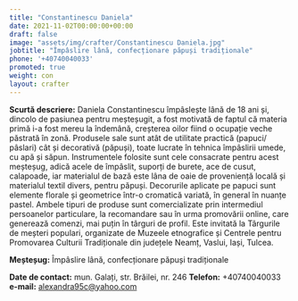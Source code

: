 ```yaml
---
title: "Constantinescu Daniela"
date: 2021-11-02T00:00:00+00:00
draft: false
image: "assets/img/crafter/Constantinescu Daniela.jpg"
jobtitle: "Împâslire lână, confecționare păpuși tradiționale"
phone: '+40740040033'
promoted: true
weight: con
layout: crafter
---
```

**Scurtă  descriere:** Daniela Constantinescu împâslește lână de 18 ani și, dincolo de pasiunea pentru meșteșugit, a fost motivată de faptul că materia primă i-a fost mereu la îndemână, creșterea oilor fiind o ocupație veche păstrată în zonă. Produsele sale sunt atât de utilitate practică (papuci/ pâslari) cât și decorativă (păpuși), toate lucrate în tehnica împâslirii umede, cu apă și săpun. Instrumentele folosite sunt cele consacrate pentru acest meșteșug, adică acele de împâslit, suporți de burete, ace de cusut, calapoade, iar materialul de bază este lâna de oaie de proveniență locală și materialul textil divers, pentru păpuși. Decorurile aplicate pe papuci sunt elemente florale și geometrice într-o cromatică variată, în general în nuanțe pastel. Ambele tipuri de produse sunt comercializate prin intermediul persoanelor particulare, la recomandare sau în urma promovării online, care generează comenzi, mai puțin în târguri de profil. Este invitată la Târgurile de meșteri populari, organizate de Muzeele etnografice și Centrele pentru Promovarea Culturii Tradiționale din județele Neamț, Vaslui, Iași, Tulcea.

**Meșteșug:** Împâslire lână, confecționare păpuși tradiționale  

**Date de contact:** mun. Galați, str. Brăilei, nr. 246 
**Telefon:** +40740040033  
**e-mail:** alexandra95c@yahoo.com